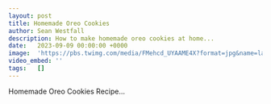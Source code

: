 ```yaml
---
layout: post
title: Homemade Oreo Cookies
author: Sean Westfall
description: How to make homemade oreo cookies at home...
date:   2023-09-09 00:00:00 +0000
image:  'https://pbs.twimg.com/media/FMehcd_UYAAME4X?format=jpg&name=large'
video_embed: ''
tags:   []
---
```


Homemade Oreo Cookies
Recipe...



